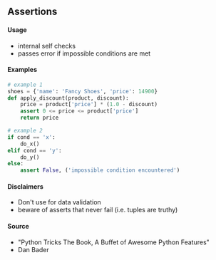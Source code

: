 ## Assertions

#### Usage

* internal self checks
* passes error if impossible conditions are met

#### Examples

```python
# example 1
shoes = {'name': 'Fancy Shoes', 'price': 14900}
def apply_discount(product, discount):
    price = product['price'] * (1.0 - discount)
    assert 0 <= price <= product['price']
    return price

# example 2
if cond == 'x':
    do_x()
elif cond == 'y':
    do_y()
else:
    assert False, ('impossible condition encountered')
```

#### Disclaimers

* Don't use for data validation
* beware of asserts that never fail (i.e. tuples are truthy)

#### Source

* "Python Tricks The Book, A Buffet of Awesome Python Features"
* Dan Bader